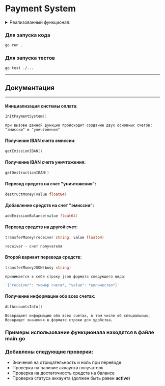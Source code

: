 # Payment System


<details>
<summary>Реализованный функционал:</summary>

- [x] выводить номер специального счета для “эмиссии”;
- [x] выводить номер специального счета для “уничтожения”;
- [x] осуществлять эмиссию, по добавлению на счет “эмиссии” указанной суммы;
- [x] осуществлять отправку определенной суммы денег с указанного счета на счет
“уничтожения”;
- [x] открывать новый счет, вы можете генерировать случайный номер счета или по
вашему алгоритму, или использовать сгенерированный вне вашего класса
номер счета просто как параметр;
- [x] осуществлять перевод заданной суммы денег между двумя указанными
счетами; обеспечить два варианта данной команды:
  - с несколькими параметрами
  - с единственным параметром в формате json (структуру придумайте
       сами);
- [x] выводить список всех счетов, включая специальные, с указанием остатка
     денежных средств на них и их статуса (“активен” или “заблокирован”). Выводить необходимо в формате json.
</details>

### Для запуска кода

```sh
go run .
```

### Для запуска тестов

```shell
go test ./...
```
---

## Документация

---

#### Инициализация системы оплата:

```go
InitPaymentSystem()
```
`при вызове данной функции происходит создание двух основных счетов: "эмиссии" и "уничтожения"`

#### Получение IBAN счета эмиссии:

```go
getEmissionIBAN()
```

#### Получение IBAN счета уничтожения:

```go
getDestructionIBAN()
```

#### Перевод средств на счет "уничтожения":
```go
destructMoney(value float64)
```

#### Добавление средств  на счет "эмиссии":
```go
addEmissionBalance(value float64)
```

#### Перевод средств на другой счет:
```go
transferMoney(receiver string, value float64)
```
`receiver - счет получателя`

#### Второй вариант перевода средств:
```go
transferMoneyJSON(body string)
```
`принимается в себя строку json формата следующего вида:`
```go
`{"receiver": *номер счета*, "value": *количество*}`
```

#### Получение информации обо всех счетах:

```go
ALlAccountsInfo()
```
`Возвращает информацию обо всех счетах, в том числе об специальных; Возвращет значения в формате строки для удобства.`

### Примеры использование функционала находятся в файле main.go
### Добавлены следующие проверки:

- Значения на отрицательность и ноль при переводе 
- Проверка на наличие аккаунта получателя
- Проверка на достаточность средств на балансе
- Проверка статуса аккаунта (должен быть равен **active**)